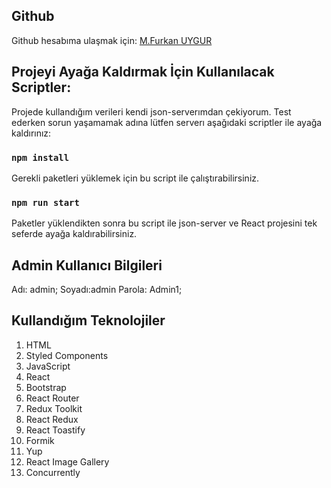 ## Github

Github hesabıma ulaşmak için: [M.Furkan UYGUR](https://github.com/mfurkanuygur)

## Projeyi Ayağa Kaldırmak İçin Kullanılacak Scriptler:

Projede kullandığım verileri kendi json-serverımdan çekiyorum. Test ederken sorun yaşamamak adına lütfen serverı aşağıdaki scriptler ile ayağa kaldırınız:

### `npm install`

Gerekli paketleri yüklemek için bu script ile çalıştırabilirsiniz.

### `npm run start`

Paketler yüklendikten sonra bu script ile json-server ve React projesini tek seferde ayağa kaldırabilirsiniz.

## Admin Kullanıcı Bilgileri

Adı: admin;
Soyadı:admin
Parola: Admin1;

## Kullandığım Teknolojiler

1. HTML
2. Styled Components
3. JavaScript
4. React
5. Bootstrap
6. React Router
7. Redux Toolkit
8. React Redux
9. React Toastify
10. Formik
11. Yup
12. React Image Gallery
13. Concurrently
